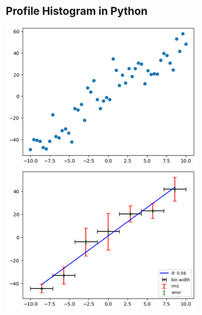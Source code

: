 # Profile Histogram in Python

![alt text](Original-scatter.png "Scatter plot")
![alt text](Profile-Histogram.png "Scatter plot")
